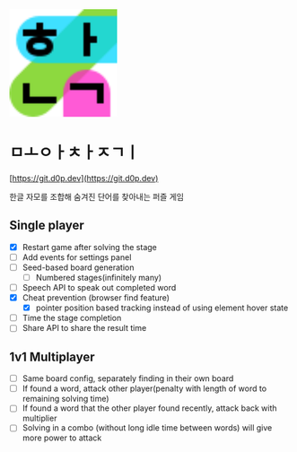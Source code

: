 <img src="images/icon.svg" width="192" height="192" alt="ㅎㅏㄴㄱ">

# ㅁㅗㅇㅏㅊㅏㅈㄱㅣ

[https://git.d0p.dev](https://git.d0p.dev)

한글 자모를 조합해 숨겨진 단어를 찾아내는 퍼즐 게임

## Single player

- [x] Restart game after solving the stage
- [ ] Add events for settings panel
- [ ] Seed-based board generation
  - [ ] Numbered stages(infinitely many)
- [ ] Speech API to speak out completed word
- [x] Cheat prevention (browser find feature)
  - [x] pointer position based tracking instead of using element hover state
- [ ] Time the stage completion
- [ ] Share API to share the result time

## 1v1 Multiplayer

- [ ] Same board config, separately finding in their own board
- [ ] If found a word, attack other player(penalty with length of word to remaining solving time)
- [ ] If found a word that the other player found recently, attack back with multiplier
- [ ] Solving in a combo (without long idle time between words) will give more power to attack
